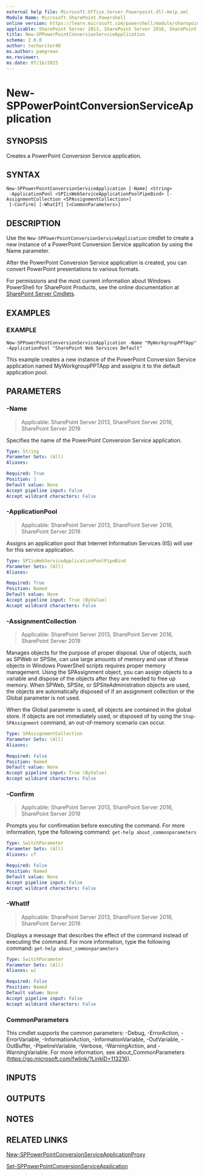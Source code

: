```yaml
---
external help file: Microsoft.Office.Server.Powerpoint.dll-Help.xml
Module Name: Microsoft.SharePoint.Powershell
online version: https://learn.microsoft.com/powershell/module/sharepoint-server/new-sppowerpointconversionserviceapplication
applicable: SharePoint Server 2013, SharePoint Server 2016, SharePoint Server 2019
title: New-SPPowerPointConversionServiceApplication
schema: 2.0.0
author: techwriter40
ms.author: pamgreen
ms.reviewer:
ms.date: 07/16/2025
---
```


# New-SPPowerPointConversionServiceApplication

## SYNOPSIS
Creates a PowerPoint Conversion Service application.

## SYNTAX

```
New-SPPowerPointConversionServiceApplication [-Name] <String>
 -ApplicationPool <SPIisWebServiceApplicationPoolPipeBind> [-AssignmentCollection <SPAssignmentCollection>]
 [-Confirm] [-WhatIf] [<CommonParameters>]
```

## DESCRIPTION
Use the `New-SPPowerPointConversionServiceApplication` cmdlet to create a new instance of a PowerPoint Conversion Service application by using the Name parameter.

After the PowerPoint Conversion Service application is created, you can convert PowerPoint presentations to various formats.

For permissions and the most current information about Windows PowerShell for SharePoint Products, see the online documentation at [SharePoint Server Cmdlets](https://learn.microsoft.com/powershell/sharepoint/sharepoint-server/sharepoint-server-cmdlets).

## EXAMPLES

### EXAMPLE
```
New-SPPowerPointConversionServiceApplication -Name "MyWorkgroupPPTApp" -ApplicationPool "SharePoint Web Services Default"
```

This example creates a new instance of the PowerPoint Conversion Service application named MyWorkgroupPPTApp and assigns it to the default application pool.

## PARAMETERS

### -Name

> Applicable: SharePoint Server 2013, SharePoint Server 2016, SharePoint Server 2019

Specifies the name of the PowerPoint Conversion Service application.

```yaml
Type: String
Parameter Sets: (All)
Aliases:

Required: True
Position: 1
Default value: None
Accept pipeline input: False
Accept wildcard characters: False
```

### -ApplicationPool

> Applicable: SharePoint Server 2013, SharePoint Server 2016, SharePoint Server 2019

Assigns an application pool that Internet Information Services (IIS) will use for this service application.

```yaml
Type: SPIisWebServiceApplicationPoolPipeBind
Parameter Sets: (All)
Aliases:

Required: True
Position: Named
Default value: None
Accept pipeline input: True (ByValue)
Accept wildcard characters: False
```

### -AssignmentCollection

> Applicable: SharePoint Server 2013, SharePoint Server 2016, SharePoint Server 2019

Manages objects for the purpose of proper disposal.
Use of objects, such as SPWeb or SPSite, can use large amounts of memory and use of these objects in Windows PowerShell scripts requires proper memory management.
Using the SPAssignment object, you can assign objects to a variable and dispose of the objects after they are needed to free up memory.
When SPWeb, SPSite, or SPSiteAdministration objects are used, the objects are automatically disposed of if an assignment collection or the Global parameter is not used.

When the Global parameter is used, all objects are contained in the global store.
If objects are not immediately used, or disposed of by using the `Stop-SPAssignment` command, an out-of-memory scenario can occur.

```yaml
Type: SPAssignmentCollection
Parameter Sets: (All)
Aliases:

Required: False
Position: Named
Default value: None
Accept pipeline input: True (ByValue)
Accept wildcard characters: False
```

### -Confirm

> Applicable: SharePoint Server 2013, SharePoint Server 2016, SharePoint Server 2019

Prompts you for confirmation before executing the command.
For more information, type the following command: `get-help about_commonparameters`

```yaml
Type: SwitchParameter
Parameter Sets: (All)
Aliases: cf

Required: False
Position: Named
Default value: None
Accept pipeline input: False
Accept wildcard characters: False
```

### -WhatIf

> Applicable: SharePoint Server 2013, SharePoint Server 2016, SharePoint Server 2019

Displays a message that describes the effect of the command instead of executing the command.
For more information, type the following command: `get-help about_commonparameters`

```yaml
Type: SwitchParameter
Parameter Sets: (All)
Aliases: wi

Required: False
Position: Named
Default value: None
Accept pipeline input: False
Accept wildcard characters: False
```

### CommonParameters
This cmdlet supports the common parameters: -Debug, -ErrorAction, -ErrorVariable, -InformationAction, -InformationVariable, -OutVariable, -OutBuffer, -PipelineVariable, -Verbose, -WarningAction, and -WarningVariable. For more information, see about_CommonParameters (https://go.microsoft.com/fwlink/?LinkID=113216).

## INPUTS

## OUTPUTS

## NOTES

## RELATED LINKS

[New-SPPowerPointConversionServiceApplicationProxy](New-SPPowerPointConversionServiceApplicationProxy.md)

[Set-SPPowerPointConversionServiceApplication](Set-SPPowerPointConversionServiceApplication.md)
